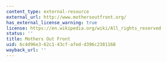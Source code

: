 ```yaml
---
content_type: external-resource
external_url: http://www.mothersoutfront.org/
has_external_license_warning: true
license: https://en.wikipedia.org/wiki/All_rights_reserved
status: ''
title: Mothers Out Front
uid: 6c4d96e3-62c1-43cf-afed-d396c2381168
wayback_url: ''
---
```

